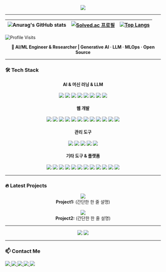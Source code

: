 <!-- 헤더 섹션 -->
<div align ="center">
  <img src="https://github.com/user-attachments/assets/63118d4b-4b65-4766-92a2-f6adc7623080">
</div>

--- 

| ![Anurag's GitHub stats](https://github-readme-stats.vercel.app/api?username=YooSeungHo0124&show_icons=true&theme=transparent) | [![Solved.ac 프로필](http://mazassumnida.wtf/api/v2/generate_badge?boj=tmdgh0124)](https://solved.ac/tmdgh0124) | [![Top Langs](https://github-readme-stats.vercel.app/api/top-langs/?username=YooSeungHo0124)](https://github.com/anuraghazra/github-readme-stats) |
|:--:|:--:|:--:|



![Profile Visits](https://img.shields.io/endpoint?url=https://yasinkalkan.com/api/githubvisitorstats/track/?user=YooSeungHo&style=plastic&label=방문자수&color=blue&labelColor=white&logo=github&logoColor=white)



<div align="center">
  <b> 👋 AI/ML Engineer & Researcher | Generative AI · LLM · MLOps · Open Source</b>
</div>



---

### 🛠️ Tech Stack
<div align="center">
  <h4> AI & 머신 러닝 & LLM </h4>
</div>
<div align="center" style="margin:15px 0"> <img src="https://img.shields.io/badge/Python-3776AB?style=for-the-badge&logo=python&logoColor=white" /> <img src="https://img.shields.io/badge/TensorFlow-FF6F00?style=for-the-badge&logo=tensorflow&logoColor=white" /> <img src="https://img.shields.io/badge/PyTorch-EE4C2C?style=for-the-badge&logo=pytorch&logoColor=white" /> <img src="https://img.shields.io/badge/Scikit--learn-F7931E?style=for-the-badge&logo=scikit-learn&logoColor=white" /> <img src="https://img.shields.io/badge/OpenCV-5C3EE8?style=for-the-badge&logo=opencv&logoColor=white" /> <img src="https://img.shields.io/badge/Hugging%20Face-FFD21E?style=for-the-badge&logo=huggingface&logoColor=black" /> <img src="https://img.shields.io/badge/Pandas-150458?style=for-the-badge&logo=pandas&logoColor=white" /> <img src="https://img.shields.io/badge/Numpy-013243?style=for-the-badge&logo=numpy&logoColor=white" /> </div>

<div align="center">
  <h4> 웹 개발 </h4>
</div>
<div align="center" style="margin:15px 0"> <img src="https://img.shields.io/badge/Spring_Boot-6DB33F?style=for-the-badge&logo=springboot&logoColor=white" /> <img src="https://img.shields.io/badge/Flask-000000?style=for-the-badge&logo=flask&logoColor=white" /> <img src="https://img.shields.io/badge/Node.js-339933?style=for-the-badge&logo=node.js&logoColor=white" /> <img src="https://img.shields.io/badge/React-61DAFB?style=for-the-badge&logo=react&logoColor=black" /> <img src="https://img.shields.io/badge/Vue.js-4FC08D?style=for-the-badge&logo=vue.js&logoColor=white" /> <img src="https://img.shields.io/badge/JWT-000000?style=for-the-badge&logo=json-web-tokens&logoColor=white" /> <img src="https://img.shields.io/badge/OAuth2-EB5424?style=for-the-badge&logo=auth0&logoColor=white" /> <img src="https://img.shields.io/badge/MySQL-4479A1?style=for-the-badge&logo=mysql&logoColor=white" /> <img src="https://img.shields.io/badge/JPA-59666C?style=for-the-badge&logo=hibernate&logoColor=white" /> <img src="https://img.shields.io/badge/MyBatis-0052CC?style=for-the-badge&logo=mybatis&logoColor=white" /> <img src="https://img.shields.io/badge/Spring%20Security-6DB33F?style=for-the-badge&logo=springsecurity&logoColor=white" /> <img src="https://img.shields.io/badge/JavaScript-F7DF1E?style=for-the-badge&logo=javascript&logoColor=black" /> </div>

<div align="center">
  <h4> 관리 도구 </h4>
</div>
<div align="center" style="margin:15px 0"> <img src="https://img.shields.io/badge/Git-F05032?style=for-the-badge&logo=git&logoColor=white" /> <img src="https://img.shields.io/badge/GitHub-181717?style=for-the-badge&logo=github&logoColor=white" /> <img src="https://img.shields.io/badge/GitLab-FC6D26?style=for-the-badge&logo=gitlab&logoColor=white" /> <img src="https://img.shields.io/badge/Docker-2496ED?style=for-the-badge&logo=docker&logoColor=white" /> <img src="https://img.shields.io/badge/Jenkins-D24939?style=for-the-badge&logo=jenkins&logoColor=white" /> </div>

<div align="center">
  <h4> 기타 도구 & 플랫폼 </h4>
</div>
<div align="center" style="margin:15px 0"> <img src="https://img.shields.io/badge/AWS-232F3E?style=for-the-badge&logo=amazonaws&logoColor=white" /> <img src="https://img.shields.io/badge/Figma-F24E1E?style=for-the-badge&logo=figma&logoColor=white" /> <img src="https://img.shields.io/badge/Notion-000000?style=for-the-badge&logo=notion&logoColor=white" /> <img src="https://img.shields.io/badge/Jira-0052CC?style=for-the-badge&logo=jira&logoColor=white" /> <img src="https://img.shields.io/badge/Slack-4A154B?style=for-the-badge&logo=slack&logoColor=white" /> <img src="https://img.shields.io/badge/Matlab-0076A8?style=for-the-badge&logo=mathworks&logoColor=white" /> <img src="https://img.shields.io/badge/Nginx-009639?style=for-the-badge&logo=nginx&logoColor=white" /> <img src="https://img.shields.io/badge/Redis-DC382D?style=for-the-badge&logo=redis&logoColor=white" /> <img src="https://img.shields.io/badge/JMeter-D22128?style=for-the-badge&logo=apachejmeter&logoColor=white" /> <img src="https://img.shields.io/badge/Prometheus-E6522C?style=for-the-badge&logo=prometheus&logoColor=white" /> <img src="https://img.shields.io/badge/Grafana-F46800?style=for-the-badge&logo=grafana&logoColor=white" /> <img src="https://img.shields.io/badge/Unity-000000?style=for-the-badge&logo=unity&logoColor=white" /></div>


---

### 🔥 Latest Projects
<div align="center">
  <a href="https://github.com/YOUR_USERNAME/project1">
    <img align="center" src="https://github-readme-stats.vercel.app/api/pin/?username=YOUR_USERNAME&repo=project1&theme=dark" />
  </a>
  <br>
  <b>Project1:</b> (간단한 한 줄 설명)
  <br><br>
  <a href="https://github.com/YOUR_USERNAME/project2">
    <img align="center" src="https://github-readme-stats.vercel.app/api/pin/?username=YOUR_USERNAME&repo=project2&theme=dark" />
  </a>
  <br>
  <b>Project2:</b> (간단한 한 줄 설명)
</div>

---





<div align="center">
  <img src="https://github-readme-stats.vercel.app/api?username=YOUR_USERNAME&show_icons=true&theme=vision-friendly-dark" />
  <img src="https://github-readme-stats.vercel.app/api/top-langs/?username=YOUR_USERNAME&layout=compact&theme=vision-friendly-dark" />
</div>

---

### 📫 Contact Me
<div align="left">
  <!-- Notion -->
  <a href="https://royal-mimosa-016.notion.site/">
    <img src="https://img.shields.io/badge/-Notion-000000?style=flat-square&logo=notion&logoColor=white" />
  </a>
  <!-- Naver Email -->
  <a href="mailto:tmdgh0124@naver.com">
    <img src="https://img.shields.io/badge/-Naver%20Email-03C75A?style=flat-square&logo=naver&logoColor=white" />
  </a>
  <!-- another Email -->
  <a href="mailto:tmdgh0124@korea.ac.kr">
    <img src="https://img.shields.io/badge/-School%20Email-003B5C?style=flat-square&logo=education&logoColor=white" />
  </a>
  <!-- LinkedIn -->
  <a href="https://www.linkedin.com/in/seungho-yoo-80261a342/">
    <img src="https://img.shields.io/badge/-LinkedIn-0072b1?style=flat-square&logo=linkedin&logoColor=white" />
  </a>
  <!-- Velog -->
  <a href="https://velog.io/@tmdgh0124/posts">
    <img src="https://img.shields.io/badge/-Velog-20C997?style=flat-square&logo=velog&logoColor=white" />
  </a>
</div>



